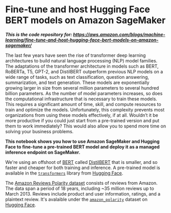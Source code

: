 # Fine-tune and host Hugging Face BERT models on Amazon SageMaker

***This is the code repository for: https://aws.amazon.com/blogs/machine-learning/fine-tune-and-host-hugging-face-bert-models-on-amazon-sagemaker/***

The last few years have seen the rise of transformer deep learning architectures to build natural language processing (NLP) model families. The adaptations of the transformer architecture in models such as BERT, RoBERTa, T5, GPT-2, and DistilBERT outperform previous NLP models on a wide range of tasks, such as text classification, question answering, summarization, and text generation. These models are exponentially growing larger in size from several million parameters to several hundred billion parameters. As the number of model parameters increases, so does the computational infrastructure that is necessary to train these models.
This requires a significant amount of time, skill, and compute resources to train and optimize the models.
Unfortunately, this complexity prevents most organizations from using these models effectively, if at all. Wouldn’t it be more productive if you could just start from a pre-trained version and put them to work immediately? This would also allow you to spend more time on solving your business problems.

**This notebook shows you how to use Amazon SageMaker and Hugging Face to fine-tune a pre-trained BERT model and deploy it as a managed inference endpoint on SageMaker.**

We're using an offshoot of [BERT](https://arxiv.org/abs/1810.04805) called [DistilBERT](https://arxiv.org/abs/1910.01108) that is smaller, and so faster and cheaper for both training and inference. A pre-trained model is available in the [`transformers`](https://huggingface.co/transformers/) library from [Hugging Face](https://huggingface.co/).

The [Amazon Reviews Polarity dataset](https://github.com/dsk78/Text-Classification---Amazon-Reviews-Polarity) consists of reviews from Amazon. The data span a period of 18 years, including ~35 million reviews up to March 2013. Reviews include product and user information, ratings, and a plaintext review. It's avalaible under the [`amazon_polarity`](https://huggingface.co/datasets/amazon_polarity) dataset on [Hugging Face](https://huggingface.co/).
